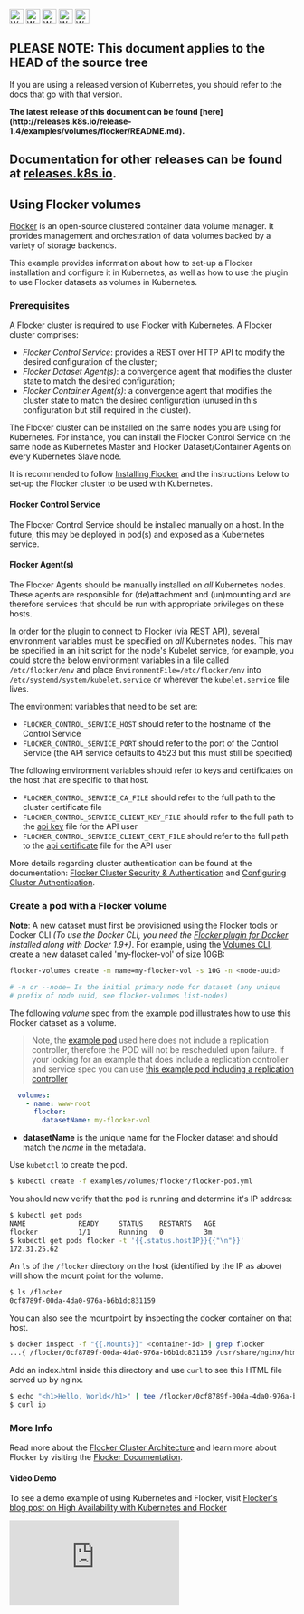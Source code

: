 <!-- BEGIN MUNGE: UNVERSIONED_WARNING -->

<!-- BEGIN STRIP_FOR_RELEASE -->

<img src="http://kubernetes.io/kubernetes/img/warning.png" alt="WARNING"
     width="25" height="25">
<img src="http://kubernetes.io/kubernetes/img/warning.png" alt="WARNING"
     width="25" height="25">
<img src="http://kubernetes.io/kubernetes/img/warning.png" alt="WARNING"
     width="25" height="25">
<img src="http://kubernetes.io/kubernetes/img/warning.png" alt="WARNING"
     width="25" height="25">
<img src="http://kubernetes.io/kubernetes/img/warning.png" alt="WARNING"
     width="25" height="25">

<h2>PLEASE NOTE: This document applies to the HEAD of the source tree</h2>

If you are using a released version of Kubernetes, you should
refer to the docs that go with that version.

<!-- TAG RELEASE_LINK, added by the munger automatically -->
<strong>
The latest release of this document can be found
[here](http://releases.k8s.io/release-1.4/examples/volumes/flocker/README.md).

Documentation for other releases can be found at
[releases.k8s.io](http://releases.k8s.io).
</strong>
--

<!-- END STRIP_FOR_RELEASE -->

<!-- END MUNGE: UNVERSIONED_WARNING -->

## Using Flocker volumes

[Flocker](https://clusterhq.com/flocker) is an open-source clustered container data volume manager. It provides management
and orchestration of data volumes backed by a variety of storage backends.

This example provides information about how to set-up a Flocker installation and configure it in Kubernetes, as well as how to use the plugin to use Flocker datasets as volumes in Kubernetes.

### Prerequisites

A Flocker cluster is required to use Flocker with Kubernetes. A Flocker cluster comprises:

- *Flocker Control Service*: provides a REST over HTTP API to modify the desired configuration of the cluster;
- *Flocker Dataset Agent(s)*: a convergence agent that modifies the cluster state to match the desired configuration;
- *Flocker Container Agent(s)*: a convergence agent that modifies the cluster state to match the desired configuration (unused in this configuration but still required in the cluster).

The Flocker cluster can be installed on the same nodes you are using for Kubernetes. For instance, you can install the Flocker Control Service on the same node as Kubernetes Master and Flocker Dataset/Container Agents on every Kubernetes Slave node.

It is recommended to follow [Installing Flocker](https://docs.clusterhq.com/en/latest/install/index.html) and the instructions below to set-up the Flocker cluster to be used with Kubernetes.

#### Flocker Control Service

The Flocker Control Service should be installed manually on a host. In the future, this may be deployed in pod(s) and exposed as a Kubernetes service.

#### Flocker Agent(s)

The Flocker Agents should be manually installed on *all* Kubernetes nodes. These agents are responsible for (de)attachment and (un)mounting and are therefore services that should be run with appropriate privileges on these hosts.

In order for the plugin to connect to Flocker (via REST API), several environment variables must be specified on *all* Kubernetes nodes. This may be specified in an init script for the node's Kubelet service, for example, you could store the below environment variables in a file called `/etc/flocker/env` and place `EnvironmentFile=/etc/flocker/env` into `/etc/systemd/system/kubelet.service` or wherever the `kubelet.service` file lives.

The environment variables that need to be set are:

- `FLOCKER_CONTROL_SERVICE_HOST` should refer to the hostname of the Control Service
- `FLOCKER_CONTROL_SERVICE_PORT` should refer to the port of the Control Service (the API service defaults to 4523 but this must still be specified)

The following environment variables should refer to keys and certificates on the host that are specific to that host.

- `FLOCKER_CONTROL_SERVICE_CA_FILE` should refer to the full path to the cluster certificate file
- `FLOCKER_CONTROL_SERVICE_CLIENT_KEY_FILE` should refer to the full path to the [api key](https://docs.clusterhq.com/en/latest/config/generate-api-plugin.html) file for the API user
- `FLOCKER_CONTROL_SERVICE_CLIENT_CERT_FILE` should refer to the full path to the [api certificate](https://docs.clusterhq.com/en/latest/config/generate-api-plugin.html) file for the API user

More details regarding cluster authentication can be found at the documentation: [Flocker Cluster Security & Authentication](https://docs.clusterhq.com/en/latest/concepts/security.html) and [Configuring Cluster Authentication](https://docs.clusterhq.com/en/latest/config/configuring-authentication.html).

### Create a pod with a Flocker volume

**Note**: A new dataset must first be provisioned using the Flocker tools or Docker CLI *(To use the Docker CLI, you need the [Flocker plugin for Docker](https://clusterhq.com/docker-plugin/) installed along with Docker 1.9+)*. For example, using the [Volumes CLI](https://docs.clusterhq.com/en/latest/labs/volumes-cli.html), create a new dataset called 'my-flocker-vol' of size 10GB:

```sh
flocker-volumes create -m name=my-flocker-vol -s 10G -n <node-uuid>

# -n or --node= Is the initial primary node for dataset (any unique 
# prefix of node uuid, see flocker-volumes list-nodes)
```

The following *volume* spec from the [example pod](flocker-pod.yml) illustrates how to use this Flocker dataset as a volume.

> Note, the [example pod](flocker-pod.yml) used here does not include a replication controller, therefore the POD will not be rescheduled upon failure. If your looking for an example that does include a replication controller and service spec you can use [this example pod including a replication controller](flocker-pod-with-rc.yml)

```yaml
  volumes:
    - name: www-root
      flocker:
        datasetName: my-flocker-vol
```

- **datasetName** is the unique name for the Flocker dataset and should match the *name* in the metadata.

Use `kubetctl` to create the pod.

```sh
$ kubectl create -f examples/volumes/flocker/flocker-pod.yml
```

You should now verify that the pod is running and determine it's IP address:

```sh
$ kubectl get pods
NAME             READY     STATUS    RESTARTS   AGE
flocker          1/1       Running   0          3m
$ kubectl get pods flocker -t '{{.status.hostIP}}{{"\n"}}'
172.31.25.62
```

An `ls` of the `/flocker` directory on the host (identified by the IP as above) will show the mount point for the volume.

```sh
$ ls /flocker
0cf8789f-00da-4da0-976a-b6b1dc831159
```

You can also see the mountpoint by inspecting the docker container on that host.

```sh
$ docker inspect -f "{{.Mounts}}" <container-id> | grep flocker
...{ /flocker/0cf8789f-00da-4da0-976a-b6b1dc831159 /usr/share/nginx/html true}
```

Add an index.html inside this directory and use `curl` to see this HTML file served up by nginx.

```sh
$ echo "<h1>Hello, World</h1>" | tee /flocker/0cf8789f-00da-4da0-976a-b6b1dc831159/index.html
$ curl ip

```

### More Info

Read more about the [Flocker Cluster Architecture](https://docs.clusterhq.com/en/latest/concepts/architecture.html) and learn more about Flocker by visiting the [Flocker Documentation](https://docs.clusterhq.com/).

#### Video Demo

To see a demo example of using Kubernetes and Flocker, visit [Flocker's blog post on High Availability with Kubernetes and Flocker](https://clusterhq.com/2015/12/22/ha-demo-kubernetes-flocker/)

<!-- BEGIN MUNGE: GENERATED_ANALYTICS -->
[![Analytics](https://kubernetes-site.appspot.com/UA-36037335-10/GitHub/examples/volumes/flocker/README.md?pixel)]()
<!-- END MUNGE: GENERATED_ANALYTICS -->
